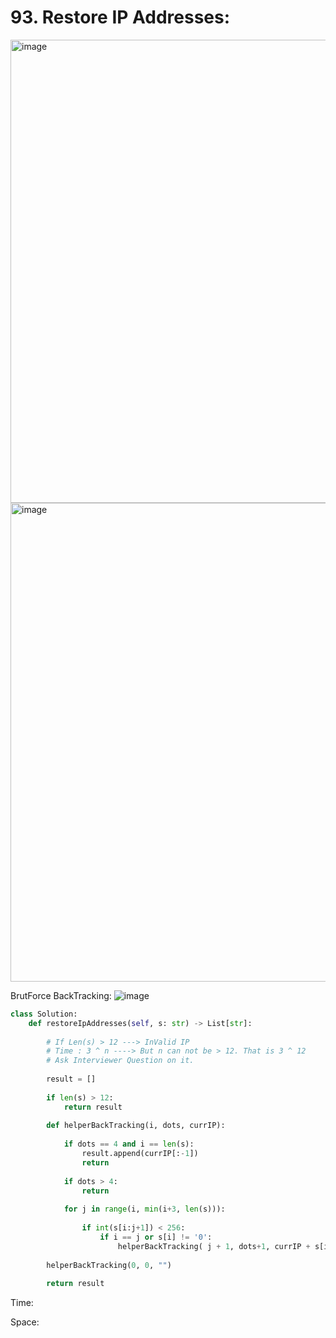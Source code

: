 # 93. Restore IP Addresses:

<img width="741" alt="image" src="https://user-images.githubusercontent.com/35987583/170228527-74ff6c2e-b239-4ba7-b6cf-e86e53ff14e1.png">
<img width="766" alt="image" src="https://user-images.githubusercontent.com/35987583/170228585-fb6a4788-fb7e-4556-9ba1-0e760baf7bb3.png">


BrutForce BackTracking:
![image](https://user-images.githubusercontent.com/35987583/170230033-769ac55f-1572-4776-9d0f-519b204cfe16.png)

```python
class Solution:
    def restoreIpAddresses(self, s: str) -> List[str]:
        
        # If Len(s) > 12 ---> InValid IP
        # Time : 3 ^ n ----> But n can not be > 12. That is 3 ^ 12
        # Ask Interviewer Question on it.
        
        result = []
        
        if len(s) > 12:
            return result
        
        def helperBackTracking(i, dots, currIP):
            
            if dots == 4 and i == len(s):
                result.append(currIP[:-1])
                return
        
            if dots > 4:
                return
            
            for j in range(i, min(i+3, len(s))):
                
                if int(s[i:j+1]) < 256:
                    if i == j or s[i] != '0':
                        helperBackTracking( j + 1, dots+1, currIP + s[i:j+1] + '.' )
                 
        helperBackTracking(0, 0, "")
        
        return result

```

Time: 

Space:
